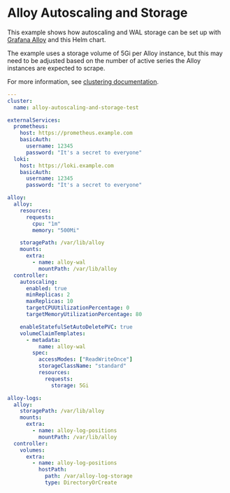 # Alloy Autoscaling and Storage

This example shows how autoscaling and WAL storage can be set up
with [Grafana Alloy](https://grafana.com/docs/alloy/latest/) and this Helm chart.

The example uses a storage volume of 5Gi per Alloy instance, but this may need to be adjusted based on the number of
active series the Alloy instances are expected to scrape.

For more information, see [clustering documentation](https://grafana.com/docs/alloy/latest/concepts/clustering/).

<!-- values file start -->
```yaml
---
cluster:
  name: alloy-autoscaling-and-storage-test

externalServices:
  prometheus:
    host: https://prometheus.example.com
    basicAuth:
      username: 12345
      password: "It's a secret to everyone"
  loki:
    host: https://loki.example.com
    basicAuth:
      username: 12345
      password: "It's a secret to everyone"

alloy:
  alloy:
    resources:
      requests:
        cpu: "1m"
        memory: "500Mi"

    storagePath: /var/lib/alloy
    mounts:
      extra:
        - name: alloy-wal
          mountPath: /var/lib/alloy
  controller:
    autoscaling:
      enabled: true
      minReplicas: 2
      maxReplicas: 10
      targetCPUUtilizationPercentage: 0
      targetMemoryUtilizationPercentage: 80

    enableStatefulSetAutoDeletePVC: true
    volumeClaimTemplates:
      - metadata:
          name: alloy-wal
        spec:
          accessModes: ["ReadWriteOnce"]
          storageClassName: "standard"
          resources:
            requests:
              storage: 5Gi

alloy-logs:
  alloy:
    storagePath: /var/lib/alloy
    mounts:
      extra:
        - name: alloy-log-positions
          mountPath: /var/lib/alloy
  controller:
    volumes:
      extra:
        - name: alloy-log-positions
          hostPath:
            path: /var/alloy-log-storage
            type: DirectoryOrCreate
```
<!-- values file end -->
